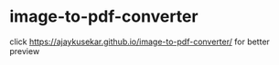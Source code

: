 # image-to-pdf-converter
click https://ajaykusekar.github.io/image-to-pdf-converter/ for better preview
